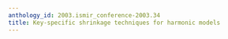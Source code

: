 ```yaml
---
anthology_id: 2003.ismir_conference-2003.34
title: Key-specific shrinkage techniques for harmonic models
---
```

